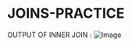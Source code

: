 # JOINS-PRACTICE
OUTPUT OF INNER JOIN :
![Image](https://github.com/user-attachments/assets/2856eb3c-390e-4e42-99a8-54cf9917d70f)
